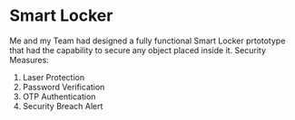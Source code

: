 # Smart Locker 
Me and my Team had designed a fully functional Smart Locker prtototype that had the capability to secure any object placed inside it.
Security Measures:
1. Laser Protection
2. Password Verification
3. OTP Authentication
4. Security Breach Alert
   

